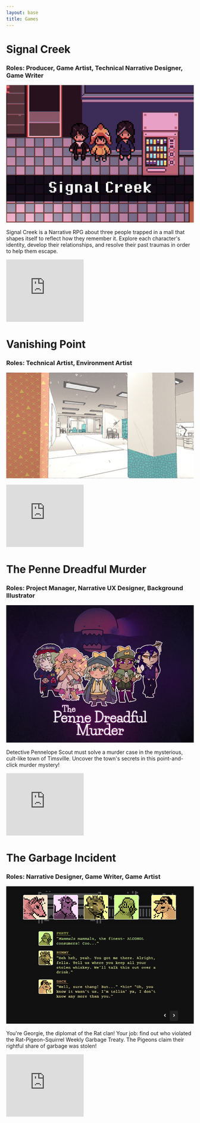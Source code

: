 ```yaml
---
layout: base
title: Games
---
```

# Signal Creek
### Roles: Producer, Game Artist, Technical Narrative Designer, Game Writer
![Signal Creek Cover Image](images/sc_thumbnail.png)

Signal Creek is a Narrative RPG about three people trapped in a mall that shapes itself to reflect how they remember it. Explore each character's identity, develop their relationships, and resolve their past traumas in order to help them escape.

<iframe frameborder="0" src="https://itch.io/embed/1835348?bg_color=13141f&amp;fg_color=ffffff&amp;link_color=c8b8cd&amp;border_color=41424d" width="208" height="167"><a href="https://crowswalk.itch.io/signal-creek">Signal Creek by crowswalk, adomaniia, Esra Slovak, ernabalayan, frogf, aw225</a></iframe>

# Vanishing Point
### Roles: Technical Artist, Environment Artist
![Vanishing Point Cover Image](images/vanishingpoint1.jpg)

<iframe frameborder="0" src="https://itch.io/embed/1500517?bg_color=ffffff&amp;fg_color=222222&amp;link_color=eb5dba&amp;border_color=21a1a1" width="208" height="167"><a href="https://vanishingpointgame.itch.io/vanishing-point">Vanishing Point by Vanishing Point, vnotgames, Sawyer Smith, Santiago Fernández, SSKelpie, Sam Blake, drewcaines, crowswalk</a></iframe>

# The Penne Dreadful Murder
### Roles: Project Manager, Narrative UX Designer, Background Illustrator
![Penne Dreadful Cover Image](images/penne_thumbnail.png)

Detective Pennelope Scout must solve a murder case in the mysterious, cult-like town of Timsville. Uncover the town's secrets in this point-and-click murder mystery!

<iframe frameborder="0" src="https://itch.io/embed/1523370?bg_color=000000&amp;fg_color=ffffff&amp;link_color=e46898&amp;border_color=333333" width="208" height="167"><a href="https://crowswalk.itch.io/the-penne-dreadful-murder">The Penne Dreadful Murder by crowswalk, meddykip, Matt Piedra, VenusGames, Esra Slovak, TalkingChicken, Coby Hilelly, aw225</a></iframe>

# The Garbage Incident
### Roles: Narrative Designer, Game Writer, Game Artist
![Garbage Incident Cover Image](images/garbageincident_thumbnail.png)

You're Georgie, the diplomat of the Rat clan! Your job: find out who violated the Rat-Pigeon-Squirrel Weekly Garbage Treaty. The Pigeons claim their rightful share of garbage was stolen!

<iframe frameborder="0" src="https://itch.io/embed/857028?bg_color=111&amp;fg_color=999&amp;link_color=e8e8e8&amp;border_color=333333" width="208" height="167"><a href="https://crowswalk.itch.io/the-garbage-incident">The Garbage Incident by crowswalk, adomaniia</a></iframe>
